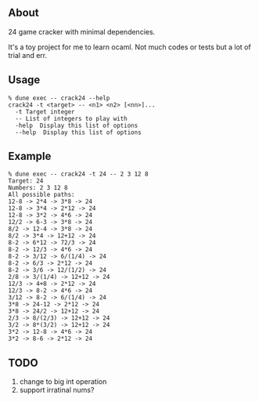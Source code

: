 ## About

24 game cracker with minimal dependencies.

It's a toy project for me to learn ocaml. Not much codes or tests but a lot of trial and err. 

## Usage

```
% dune exec -- crack24 --help
crack24 -t <target> -- <n1> <n2> [<nn>]...
  -t Target integer
  -- List of integers to play with
  -help  Display this list of options
  --help  Display this list of options

```

## Example

```
% dune exec -- crack24 -t 24 -- 2 3 12 8
Target: 24
Numbers: 2 3 12 8
All possible paths:
12-8 -> 2*4 -> 3*8 -> 24
12-8 -> 3*4 -> 2*12 -> 24
12-8 -> 3*2 -> 4*6 -> 24
12/2 -> 6-3 -> 3*8 -> 24
8/2 -> 12-4 -> 3*8 -> 24
8/2 -> 3*4 -> 12+12 -> 24
8-2 -> 6*12 -> 72/3 -> 24
8-2 -> 12/3 -> 4*6 -> 24
8-2 -> 3/12 -> 6/(1/4) -> 24
8-2 -> 6/3 -> 2*12 -> 24
8-2 -> 3/6 -> 12/(1/2) -> 24
2/8 -> 3/(1/4) -> 12+12 -> 24
12/3 -> 4+8 -> 2*12 -> 24
12/3 -> 8-2 -> 4*6 -> 24
3/12 -> 8-2 -> 6/(1/4) -> 24
3*8 -> 24-12 -> 2*12 -> 24
3*8 -> 24/2 -> 12+12 -> 24
2/3 -> 8/(2/3) -> 12+12 -> 24
3/2 -> 8*(3/2) -> 12+12 -> 24
3*2 -> 12-8 -> 4*6 -> 24
3*2 -> 8-6 -> 2*12 -> 24

```

## TODO

1. change to big int operation
2. support irratinal nums?
